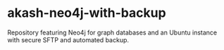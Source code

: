 # akash-neo4j-with-backup
Repository featuring Neo4j for graph databases and an Ubuntu instance with secure SFTP and automated backup.
